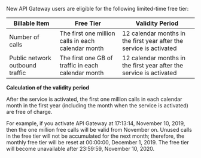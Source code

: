 New API Gateway users are eligible for the following limited-time free tier:

| Billable Item | Free Tier | Validity Period |
| ---------- | -------------------------------- | ---------------------------- |
| Number of calls   | The first one million calls in each calendar month | 12 calendar months in the first year after the service is activated |
| Public network outbound traffic   | The first one GB of traffic in each calendar month | 12 calendar months in the first year after the service is activated |

 

**Calculation of the validity period**

After the service is activated, the first one million calls in each calendar month in the first year (including the month when the service is activated) are free of charge.

For example, if you activate API Gateway at 17:13:14, November 10, 2019, then the one million free calls will be valid from November on. Unused calls in the free tier will not be accumulated for the next month; therefore, the monthly free tier will be reset at 00:00:00, December 1, 2019. The free tier will become unavailable after 23:59:59, November 10, 2020.

 
